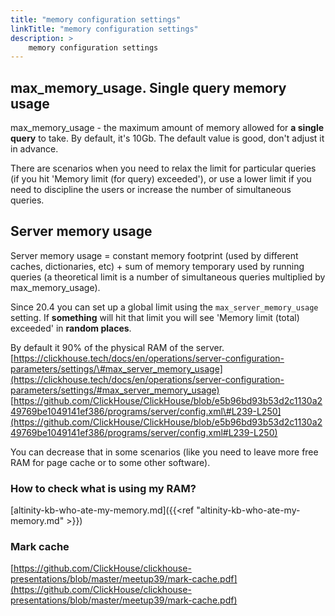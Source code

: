 ```yaml
---
title: "memory configuration settings"
linkTitle: "memory configuration settings"
description: >
    memory configuration settings
---
```

## max_memory_usage. Single query memory usage

max_memory_usage - the maximum amount of memory allowed for **a single query** to take. By default, it's 10Gb. The default value is good, don't adjust it in advance.

There are scenarios when you need to relax the limit for particular queries (if you hit 'Memory limit (for query) exceeded'), or use a lower limit if you need to discipline the users or increase the number of simultaneous queries.

## Server memory usage

Server memory usage = constant memory footprint (used by different caches, dictionaries, etc) + sum of memory temporary used by running queries (a theoretical limit is a number of simultaneous queries multiplied by max_memory_usage).

Since 20.4 you can set up a global limit using the `max_server_memory_usage` setting. If **something** will hit that limit you will see 'Memory limit (total) exceeded' in **random places**.

By default it 90% of the physical RAM of the server.
[https://clickhouse.tech/docs/en/operations/server-configuration-parameters/settings/\#max_server_memory_usage](https://clickhouse.tech/docs/en/operations/server-configuration-parameters/settings/#max_server_memory_usage)
[https://github.com/ClickHouse/ClickHouse/blob/e5b96bd93b53d2c1130a249769be1049141ef386/programs/server/config.xml\#L239-L250](https://github.com/ClickHouse/ClickHouse/blob/e5b96bd93b53d2c1130a249769be1049141ef386/programs/server/config.xml#L239-L250)

You can decrease that in some scenarios (like you need to leave more free RAM for page cache or to some other software).

### How to check what is using my RAM?

[altinity-kb-who-ate-my-memory.md]({{<ref "altinity-kb-who-ate-my-memory.md" >}})

### Mark cache

[https://github.com/ClickHouse/clickhouse-presentations/blob/master/meetup39/mark-cache.pdf](https://github.com/ClickHouse/clickhouse-presentations/blob/master/meetup39/mark-cache.pdf)
